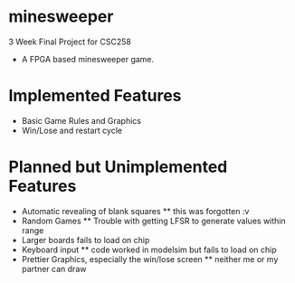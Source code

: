 # minesweeper
3 Week Final Project for CSC258
* A FPGA based minesweeper game.
# Implemented Features
* Basic Game Rules and Graphics
* Win/Lose and restart cycle
# Planned but Unimplemented Features
* Automatic revealing of blank squares
** this was forgotten :v
* Random Games
** Trouble with getting LFSR to generate values within range
* Larger boards fails to load on chip
* Keyboard input
** code worked in modelsim but fails to load on chip
* Prettier Graphics, especially the win/lose screen
** neither me or my partner can draw
